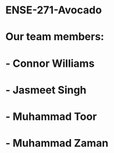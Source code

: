 # ENSE-271-Avocado

# Our team members:
# - Connor Williams
# - Jasmeet Singh
# - Muhammad Toor 
# - Muhammad Zaman
